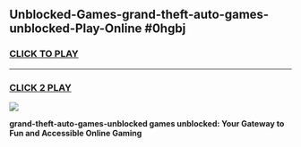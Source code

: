 
## Unblocked-Games-grand-theft-auto-games-unblocked-Play-Online #0hgbj
<h3>
<a href="https://news.freeplayer.one?title=grand-theft-auto-games-unblocked&ref=3">CLICK TO PLAY</a></h3>
<hr>

<h3>
<a href="https://news.freeplayer.one?title=grand-theft-auto-games-unblocked&ref=3">CLICK 2 PLAY</a>
  
</h3>

<a href="https://news.freeplayer.one?title=grand-theft-auto-games-unblocked&ref=3"><img src="https://clearcache.store/games.png"></a>


**grand-theft-auto-games-unblocked games unblocked: Your Gateway to Fun and Accessible Online Gaming**
